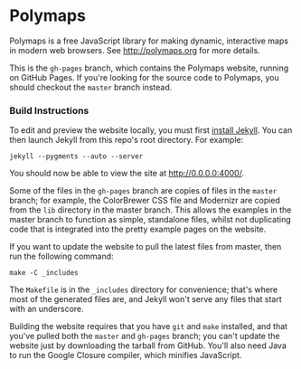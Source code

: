 ---
---
# Polymaps

Polymaps is a free JavaScript library for making dynamic, interactive maps in
modern web browsers. See <http://polymaps.org> for more details.

This is the `gh-pages` branch, which contains the Polymaps website, running on
GitHub Pages. If you're looking for the source code to Polymaps, you should
checkout the `master` branch instead.

### Build Instructions

To edit and preview the website locally, you must first [install
Jekyll](http://github.com/mojombo/jekyll/wiki/install). You can then launch
Jekyll from this repo's root directory. For example:

    jekyll --pygments --auto --server

You should now be able to view the site at <http://0.0.0.0:4000/>.

Some of the files in the `gh-pages` branch are copies of files in the `master`
branch; for example, the ColorBrewer CSS file and Modernizr are copied from
the `lib` directory in the master branch. This allows the examples in the
master branch to function as simple, standalone files, whilst not duplicating
code that is integrated into the pretty example pages on the website.

If you want to update the website to pull the latest files from master, then
run the following command:

    make -C _includes

The `Makefile` is in the `_includes` directory for convenience; that's where
most of the generated files are, and Jekyll won't serve any files that start
with an underscore.

Building the website requires that you have `git` and `make` installed, and
that you've pulled both the `master` and `gh-pages` branch; you can't update
the website just by downloading the tarball from GitHub. You'll also need Java
to run the Google Closure compiler, which minifies JavaScript.
